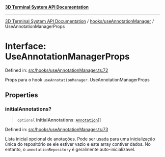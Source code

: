 [**3D Terminal System API Documentation**](../../../README.md)

***

[3D Terminal System API Documentation](../../../README.md) / [hooks/useAnnotationManager](../README.md) / UseAnnotationManagerProps

# Interface: UseAnnotationManagerProps

Defined in: [src/hooks/useAnnotationManager.ts:72](https://github.com/Dicommunitas/ThreeJS_Terminal_3D/blob/5b477f54175762d5c4c643839351148d429f45bb/src/hooks/useAnnotationManager.ts#L72)

Props para o hook `useAnnotationManager`.
 UseAnnotationManagerProps

## Properties

### initialAnnotations?

> `optional` **initialAnnotations**: [`Annotation`](../../../lib/types/interfaces/Annotation.md)[]

Defined in: [src/hooks/useAnnotationManager.ts:73](https://github.com/Dicommunitas/ThreeJS_Terminal_3D/blob/5b477f54175762d5c4c643839351148d429f45bb/src/hooks/useAnnotationManager.ts#L73)

Lista inicial opcional de anotações. Pode ser usada para uma
                                                 inicialização única do repositório se ele estiver vazio e este array contiver dados.
                                                 No entanto, o `annotationRepository` é geralmente auto-inicializável.
